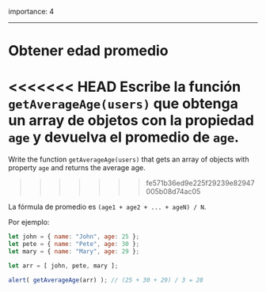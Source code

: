 importance: 4

---

# Obtener edad promedio

<<<<<<< HEAD
Escribe la función `getAverageAge(users)` que obtenga un array de objetos con la propiedad `age` y devuelva el promedio de `age`.
=======
Write the function `getAverageAge(users)` that gets an array of objects with property `age` and returns the average age.
>>>>>>> fe571b36ed9e225f29239e82947005b08d74ac05

La fórmula de promedio es `(age1 + age2 + ... + ageN) / N`.

Por ejemplo:

```js no-beautify
let john = { name: "John", age: 25 };
let pete = { name: "Pete", age: 30 };
let mary = { name: "Mary", age: 29 };

let arr = [ john, pete, mary ];

alert( getAverageAge(arr) ); // (25 + 30 + 29) / 3 = 28
```
